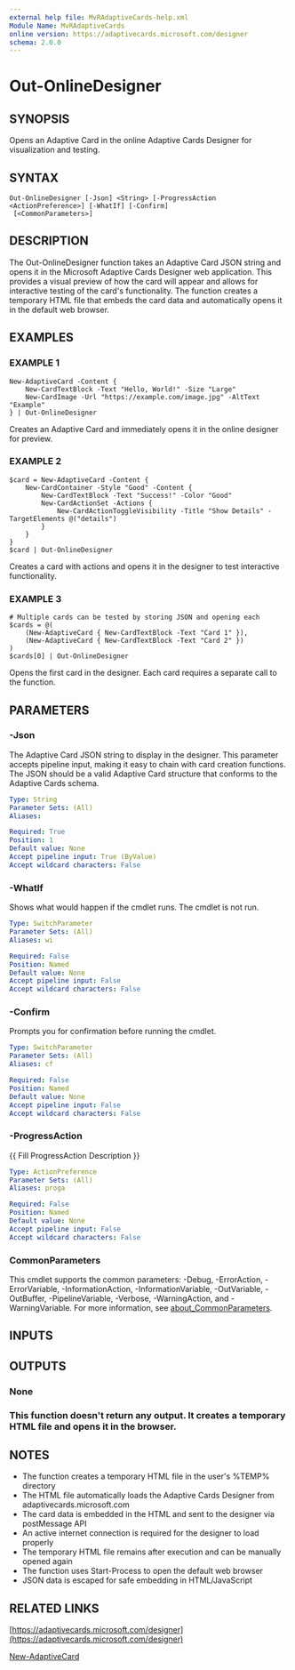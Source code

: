 ```yaml
---
external help file: MvRAdaptiveCards-help.xml
Module Name: MvRAdaptiveCards
online version: https://adaptivecards.microsoft.com/designer
schema: 2.0.0
---
```


# Out-OnlineDesigner

## SYNOPSIS
Opens an Adaptive Card in the online Adaptive Cards Designer for visualization and testing.

## SYNTAX

```
Out-OnlineDesigner [-Json] <String> [-ProgressAction <ActionPreference>] [-WhatIf] [-Confirm]
 [<CommonParameters>]
```

## DESCRIPTION
The Out-OnlineDesigner function takes an Adaptive Card JSON string and opens it in the
Microsoft Adaptive Cards Designer web application.
This provides a visual preview of how
the card will appear and allows for interactive testing of the card's functionality.
The function creates a temporary HTML file that embeds the card data and automatically
opens it in the default web browser.

## EXAMPLES

### EXAMPLE 1
```
New-AdaptiveCard -Content {
    New-CardTextBlock -Text "Hello, World!" -Size "Large"
    New-CardImage -Url "https://example.com/image.jpg" -AltText "Example"
} | Out-OnlineDesigner
```

Creates an Adaptive Card and immediately opens it in the online designer for preview.

### EXAMPLE 2
```
$card = New-AdaptiveCard -Content {
    New-CardContainer -Style "Good" -Content {
        New-CardTextBlock -Text "Success!" -Color "Good"
        New-CardActionSet -Actions {
            New-CardActionToggleVisibility -Title "Show Details" -TargetElements @("details")
        }
    }
}
$card | Out-OnlineDesigner
```

Creates a card with actions and opens it in the designer to test interactive functionality.

### EXAMPLE 3
```
# Multiple cards can be tested by storing JSON and opening each
$cards = @(
    (New-AdaptiveCard { New-CardTextBlock -Text "Card 1" }),
    (New-AdaptiveCard { New-CardTextBlock -Text "Card 2" })
)
$cards[0] | Out-OnlineDesigner
```

Opens the first card in the designer.
Each card requires a separate call to the function.

## PARAMETERS

### -Json
The Adaptive Card JSON string to display in the designer.
This parameter accepts pipeline input,
making it easy to chain with card creation functions.
The JSON should be a valid Adaptive Card
structure that conforms to the Adaptive Cards schema.

```yaml
Type: String
Parameter Sets: (All)
Aliases:

Required: True
Position: 1
Default value: None
Accept pipeline input: True (ByValue)
Accept wildcard characters: False
```

### -WhatIf
Shows what would happen if the cmdlet runs. The cmdlet is not run.

```yaml
Type: SwitchParameter
Parameter Sets: (All)
Aliases: wi

Required: False
Position: Named
Default value: None
Accept pipeline input: False
Accept wildcard characters: False
```

### -Confirm
Prompts you for confirmation before running the cmdlet.

```yaml
Type: SwitchParameter
Parameter Sets: (All)
Aliases: cf

Required: False
Position: Named
Default value: None
Accept pipeline input: False
Accept wildcard characters: False
```

### -ProgressAction
{{ Fill ProgressAction Description }}

```yaml
Type: ActionPreference
Parameter Sets: (All)
Aliases: proga

Required: False
Position: Named
Default value: None
Accept pipeline input: False
Accept wildcard characters: False
```

### CommonParameters
This cmdlet supports the common parameters: -Debug, -ErrorAction, -ErrorVariable, -InformationAction, -InformationVariable, -OutVariable, -OutBuffer, -PipelineVariable, -Verbose, -WarningAction, and -WarningVariable. For more information, see [about_CommonParameters](http://go.microsoft.com/fwlink/?LinkID=113216).

## INPUTS

## OUTPUTS

### None
### This function doesn't return any output. It creates a temporary HTML file and opens it in the browser.
## NOTES
- The function creates a temporary HTML file in the user's %TEMP% directory
- The HTML file automatically loads the Adaptive Cards Designer from adaptivecards.microsoft.com
- The card data is embedded in the HTML and sent to the designer via postMessage API
- An active internet connection is required for the designer to load properly
- The temporary HTML file remains after execution and can be manually opened again
- The function uses Start-Process to open the default web browser
- JSON data is escaped for safe embedding in HTML/JavaScript

## RELATED LINKS

[https://adaptivecards.microsoft.com/designer](https://adaptivecards.microsoft.com/designer)

[New-AdaptiveCard]()

